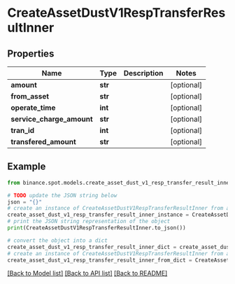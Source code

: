 # CreateAssetDustV1RespTransferResultInner


## Properties

Name | Type | Description | Notes
------------ | ------------- | ------------- | -------------
**amount** | **str** |  | [optional] 
**from_asset** | **str** |  | [optional] 
**operate_time** | **int** |  | [optional] 
**service_charge_amount** | **str** |  | [optional] 
**tran_id** | **int** |  | [optional] 
**transfered_amount** | **str** |  | [optional] 

## Example

```python
from binance.spot.models.create_asset_dust_v1_resp_transfer_result_inner import CreateAssetDustV1RespTransferResultInner

# TODO update the JSON string below
json = "{}"
# create an instance of CreateAssetDustV1RespTransferResultInner from a JSON string
create_asset_dust_v1_resp_transfer_result_inner_instance = CreateAssetDustV1RespTransferResultInner.from_json(json)
# print the JSON string representation of the object
print(CreateAssetDustV1RespTransferResultInner.to_json())

# convert the object into a dict
create_asset_dust_v1_resp_transfer_result_inner_dict = create_asset_dust_v1_resp_transfer_result_inner_instance.to_dict()
# create an instance of CreateAssetDustV1RespTransferResultInner from a dict
create_asset_dust_v1_resp_transfer_result_inner_from_dict = CreateAssetDustV1RespTransferResultInner.from_dict(create_asset_dust_v1_resp_transfer_result_inner_dict)
```
[[Back to Model list]](../README.md#documentation-for-models) [[Back to API list]](../README.md#documentation-for-api-endpoints) [[Back to README]](../README.md)


